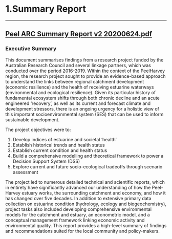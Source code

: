 # 1.Summary Report

---

## [Peel ARC Summary Report v2 20200624.pdf](https://github.com/AquaticEcoDynamics/Peel_ARC/blob/master/Documents/1.%20Summary%20Report/Peel%20ARC%20Summary%20Report%20v2%2020200624.pdf)

### Executive Summary

This document summarises findings from a research project funded by the Australian Research Council and several linkage partners, which was conducted over the period 2016-2019.  Within the context of the PeelHarvey region, the research project sought to provide an evidence-based approach to understand the links between regional catchment development (economic resilience) and the health of receiving estuarine waterways (environmental and ecological resilience). Given its particular history of fundamental ecosystem shifts through both chronic decline and an acute engineered ‘recovery’, as well as its current and forecast climate and development stressors, there is an ongoing urgency for a holistic view of this important socioenvironmental system (SES) that can be used to inform sustainable development.  

The project objectives were to: 
1. Develop indices of estuarine and societal ‘health’ 
2. Establish historical trends and health status  
3. Establish current condition and health status 
4. Build a comprehensive modelling and theoretical framework to power a Decision Support System (DSS) 
5. Explore current and future socio-ecological tradeoffs through scenario assessment 

The project led to numerous detailed technical and scientific reports, which in entirety have significantly advanced our understanding of how the Peel-Harvey estuary works, the surrounding catchment and economy, and how it has changed over five decades. In addition to extensive primary data collection on estuarine condition (hydrology, ecology and biogeochemistry), project tasks also included developing comprehensive environmental models for the catchment and estuary, an econometric model, and a conceptual management framework linking economic activity and environmental quality. This report provides a high-level summary of findings and recommendations suited for the local community and policy-makers. 
